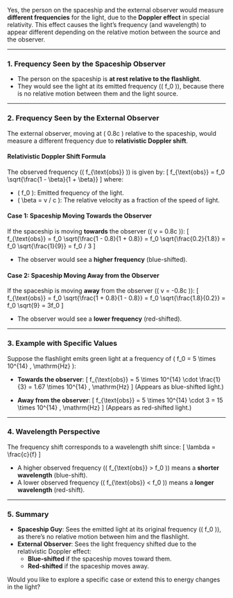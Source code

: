 Yes, the person on the spaceship and the external observer would measure **different frequencies** for the light, due to the **Doppler effect** in special relativity. This effect causes the light’s frequency (and wavelength) to appear different depending on the relative motion between the source and the observer.

---

### **1. Frequency Seen by the Spaceship Observer**
- The person on the spaceship is **at rest relative to the flashlight**.
- They would see the light at its emitted frequency (\( f_0 \)), because there is no relative motion between them and the light source.

---

### **2. Frequency Seen by the External Observer**
The external observer, moving at \( 0.8c \) relative to the spaceship, would measure a different frequency due to **relativistic Doppler shift**.

#### **Relativistic Doppler Shift Formula**
The observed frequency (\( f_{\text{obs}} \)) is given by:
\[
f_{\text{obs}} = f_0 \sqrt{\frac{1 - \beta}{1 + \beta}}
\]
where:
- \( f_0 \): Emitted frequency of the light.
- \( \beta = v / c \): The relative velocity as a fraction of the speed of light.

#### **Case 1: Spaceship Moving Towards the Observer**
If the spaceship is moving **towards** the observer (\( v = 0.8c \)):
\[
f_{\text{obs}} = f_0 \sqrt{\frac{1 - 0.8}{1 + 0.8}} = f_0 \sqrt{\frac{0.2}{1.8}} = f_0 \sqrt{\frac{1}{9}} = f_0 / 3
\]
- The observer would see a **higher frequency** (blue-shifted).

#### **Case 2: Spaceship Moving Away from the Observer**
If the spaceship is moving **away** from the observer (\( v = -0.8c \)):
\[
f_{\text{obs}} = f_0 \sqrt{\frac{1 + 0.8}{1 - 0.8}} = f_0 \sqrt{\frac{1.8}{0.2}} = f_0 \sqrt{9} = 3f_0
\]
- The observer would see a **lower frequency** (red-shifted).

---

### **3. Example with Specific Values**
Suppose the flashlight emits green light at a frequency of \( f_0 = 5 \times 10^{14} \, \mathrm{Hz} \):
- **Towards the observer**:
  \[
  f_{\text{obs}} = 5 \times 10^{14} \cdot \frac{1}{3} = 1.67 \times 10^{14} \, \mathrm{Hz}
  \]
  (Appears as blue-shifted light.)
  
- **Away from the observer**:
  \[
  f_{\text{obs}} = 5 \times 10^{14} \cdot 3 = 15 \times 10^{14} \, \mathrm{Hz}
  \]
  (Appears as red-shifted light.)

---

### **4. Wavelength Perspective**
The frequency shift corresponds to a wavelength shift since:
\[
\lambda = \frac{c}{f}
\]

- A higher observed frequency (\( f_{\text{obs}} > f_0 \)) means a **shorter wavelength** (blue-shift).
- A lower observed frequency (\( f_{\text{obs}} < f_0 \)) means a **longer wavelength** (red-shift).

---

### **5. Summary**
- **Spaceship Guy**: Sees the emitted light at its original frequency (\( f_0 \)), as there’s no relative motion between him and the flashlight.
- **External Observer**: Sees the light frequency shifted due to the relativistic Doppler effect:
  - **Blue-shifted** if the spaceship moves toward them.
  - **Red-shifted** if the spaceship moves away.

Would you like to explore a specific case or extend this to energy changes in the light?


